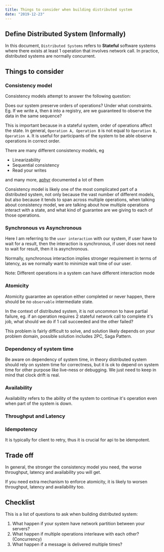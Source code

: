 ```yaml
---
title: Things to consider when building distributed system
date: "2019-12-23"
---
```


## Define Distributed System (Informally)

In this document, `Distributed Systems` refers to **Stateful** software systems where there exists at least 1 operation that involves network call. In practice, distributed systems are normally concurrent.

## Things to consider

### Consistency model

Consistency models attempt to answer the following question:

Does our system preserve orders of operations? Under what constraints. Eg. If we write `A`, then `B` into a registry, are we guaranteed to observe the data in the same sequence?

This is important because in a stateful system, order of operations affect the state. In general, `Operation A, Operation B` is not equal to `Operation B, Operation A`. It is useful for participants of the system to be able observe operations in correct order.

There are many different consistency models, eg

* Linearizability
* Sequential consistency
* Read your writes

and many more, [aphyr](https://jepsen.io/consistency) documented a lot of them

Consistency model is likely one of the most complicated part of a distributed system, not only because the vast number of different models, but also because it tends to span across multiple operations, when talking about consistency model, we are talking about how multiple operations interact with a state, and what kind of guarantee are we giving to each of those operations.

### Synchronous vs Asynchronous

Here I am referring to the `user interaction` with our system, if user have to wait for a result, then the interaction is synchronous, if user does not need to wait for result, then it is asynchronous.

Normally, synchronous interaction implies stronger requirement in terms of latency, as we normally want to minimize wait time of our user.

Note: Different operations in a system can have different interaction mode

### Atomicity

Atomicity guarantee an operation either completed or never happen, there should be no `observable` intermediate state.

In the context of distributed system, it is not uncommon to have partial failure, eg. if an operation requires 2 stateful network call to complete it's job, what should we do if 1 call succeeded and the other failed?

This problem is fairly difficult to solve, and solution likely depends on your problem domain, possible solution includes 2PC, Saga Pattern.

### Dependency of system time

Be aware on dependency of system time, in theory distributed system should rely on system time for correctness, but it is ok to depend on system time for other purpose like live-ness or debugging. We just need to keep in mind that clock drift is real.

### Availability

Availability refers to the ability of the system to continue it's operation even when part of the system is down.

### Throughput and Latency

### Idempotency

It is typically for client to retry, thus it is crucial for api to be idempotent.

## Trade off

In general, the stronger the consistency model you need, the worse throughput, latency and availability you will get.

If you need extra mechanism to enforce atomicity, it is likely to worsen throughput, latency and availability too.

## Checklist

This is a list of questions to ask when building distributed system:

1. What happen if your system have network partition between your servers?
2. What happen if multiple operations interleave with each other? (Concurrency)
3. What happen if a message is delivered multiple times?
